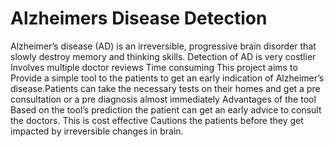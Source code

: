 # Alzheimers Disease Detection
Alzheimer’s disease (AD) is an irreversible, progressive brain disorder that slowly destroy memory and thinking skills. 
Detection of AD is very costlier
Involves multiple doctor reviews
Time consuming
This project  aims to Provide a simple tool to the patients to get an early indication of Alzheimer’s disease.Patients can take the necessary tests on their homes and get a pre consultation or a pre diagnosis almost immediately
Advantages of the tool
Based on the tool’s prediction the patient  can get an early advice to consult the doctors.
This is cost effective 
Cautions the patients before they get impacted by  irreversible changes  in brain.
